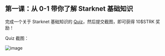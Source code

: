 ## 第一课：从 0-1 带你了解 Starknet 基础知识

完成一个关于 Starknet 基础知识的 [Quiz](https://openbuild.xyz/quiz/2025041601)，然后提交截图，即可获得 10\$STRK 奖励！

Quiz 截图： 


![image](https://github.com/user-attachments/assets/628c3bc4-0019-4c1e-9937-867d1e3008e8)
